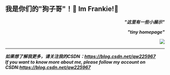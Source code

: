 ## 我是你们的"狗子哥"！👋 Im Frankie!👋


***<p align="right">"这里有一些小展示"</p>***
***<p align="right">"tiny homepage"</p>***

<p align="right">
  <img src="https://github-readme-stats.vercel.app/api?username=qw225967&show_icons=true&theme=flag-india" />
</p>

****

***如果想了解我更多，请关注我的CSDN：https://blog.csdn.net/qw225967***  
***If you want to know more about me, please follow my account on CSDN:https://blog.csdn.net/qw225967***
<br />




<!--
**qw225967/qw225967** is a ✨ _special_ ✨ repository because its `README.md` (this file) appears on your GitHub profile.

Here are some ideas to get you started:

- 🔭 I’m currently working on ...
- 🌱 I’m currently learning ...
- 👯 I’m looking to collaborate on ...
- 🤔 I’m looking for help with ...
- 💬 Ask me about ...
- 📫 How to reach me: ...
- 😄 Pronouns: ...
- ⚡ Fun fact: ...
-->
